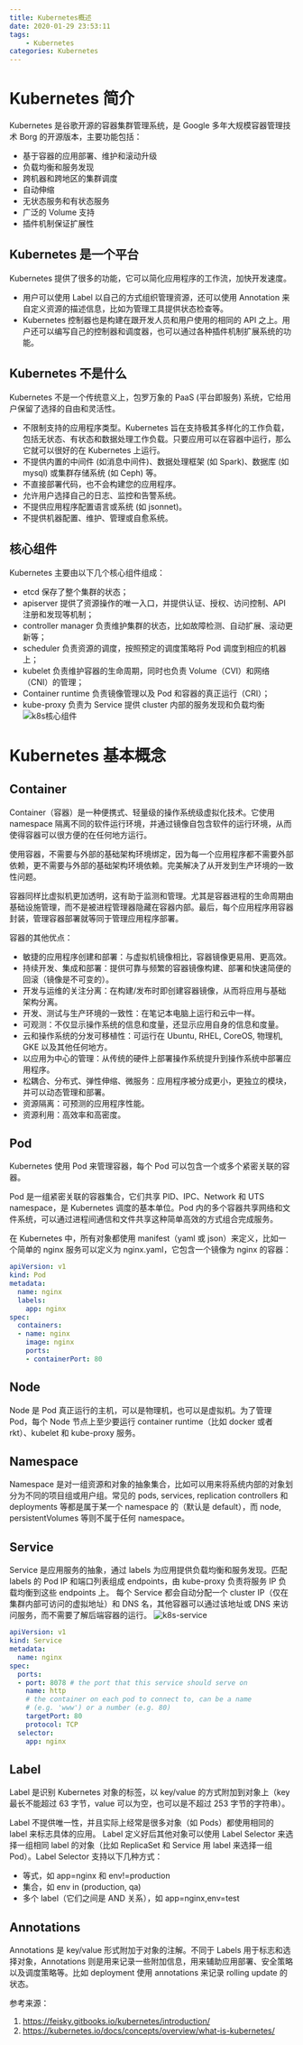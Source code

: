 ```yaml
---
title: Kubernetes概述
date: 2020-01-29 23:53:11
tags:
    - Kubernetes
categories: Kubernetes   
---
```


# Kubernetes 简介
Kubernetes 是谷歌开源的容器集群管理系统，是 Google 多年大规模容器管理技术 Borg 的开源版本，主要功能包括：
- 基于容器的应用部署、维护和滚动升级
- 负载均衡和服务发现
- 跨机器和跨地区的集群调度
- 自动伸缩
- 无状态服务和有状态服务
- 广泛的 Volume 支持
- 插件机制保证扩展性

## Kubernetes 是一个平台
Kubernetes 提供了很多的功能，它可以简化应用程序的工作流，加快开发速度。
- 用户可以使用 Label 以自己的方式组织管理资源，还可以使用 Annotation 来自定义资源的描述信息，比如为管理工具提供状态检查等。
- Kubernetes 控制器也是构建在跟开发人员和用户使用的相同的 API 之上。用户还可以编写自己的控制器和调度器，也可以通过各种插件机制扩展系统的功能。

## Kubernetes 不是什么
Kubernetes 不是一个传统意义上，包罗万象的 PaaS (平台即服务) 系统，它给用户保留了选择的自由和灵活性。
- 不限制支持的应用程序类型。Kubernetes 旨在支持极其多样化的工作负载，包括无状态、有状态和数据处理工作负载。只要应用可以在容器中运行，那么它就可以很好的在 Kubernetes 上运行。
- 不提供内置的中间件 (如消息中间件)、数据处理框架 (如 Spark)、数据库 (如 mysql) 或集群存储系统 (如 Ceph) 等。
- 不直接部署代码，也不会构建您的应用程序。
- 允许用户选择自己的日志、监控和告警系统。
- 不提供应用程序配置语言或系统 (如 jsonnet)。
- 不提供机器配置、维护、管理或自愈系统。

## 核心组件
Kubernetes 主要由以下几个核心组件组成：
- etcd 保存了整个集群的状态；
- apiserver 提供了资源操作的唯一入口，并提供认证、授权、访问控制、API 注册和发现等机制；
- controller manager 负责维护集群的状态，比如故障检测、自动扩展、滚动更新等；
- scheduler 负责资源的调度，按照预定的调度策略将 Pod 调度到相应的机器上；
- kubelet 负责维护容器的生命周期，同时也负责 Volume（CVI）和网络（CNI）的管理；
- Container runtime 负责镜像管理以及 Pod 和容器的真正运行（CRI）；
- kube-proxy 负责为 Service 提供 cluster 内部的服务发现和负载均衡
![k8s核心组件](https://img-blog.csdnimg.cn/20191118230100546.png?x-oss-process=image/watermark,type_ZmFuZ3poZW5naGVpdGk,shadow_10,text_aHR0cHM6Ly9jaHV4aW5nLmJsb2cuY3Nkbi5uZXQ=,size_16,color_FFFFFF,t_70)
# Kubernetes 基本概念
## Container
Container（容器）是一种便携式、轻量级的操作系统级虚拟化技术。它使用 namespace 隔离不同的软件运行环境，并通过镜像自包含软件的运行环境，从而使得容器可以很方便的在任何地方运行。

使用容器，不需要与外部的基础架构环境绑定，因为每一个应用程序都不需要外部依赖，更不需要与外部的基础架构环境依赖。完美解决了从开发到生产环境的一致性问题。

容器同样比虚拟机更加透明，这有助于监测和管理。尤其是容器进程的生命周期由基础设施管理，而不是被进程管理器隐藏在容器内部。最后，每个应用程序用容器封装，管理容器部署就等同于管理应用程序部署。

容器的其他优点：
- 敏捷的应用程序创建和部署：与虚拟机镜像相比，容器镜像更易用、更高效。
- 持续开发、集成和部署：提供可靠与频繁的容器镜像构建、部署和快速简便的回滚（镜像是不可变的）。
- 开发与运维的关注分离：在构建/发布时即创建容器镜像，从而将应用与基础架构分离。
- 开发、测试与生产环境的一致性：在笔记本电脑上运行和云中一样。
- 可观测：不仅显示操作系统的信息和度量，还显示应用自身的信息和度量。
- 云和操作系统的分发可移植性：可运行在 Ubuntu, RHEL, CoreOS, 物理机, GKE 以及其他任何地方。
- 以应用为中心的管理：从传统的硬件上部署操作系统提升到操作系统中部署应用程序。
- 松耦合、分布式、弹性伸缩、微服务：应用程序被分成更小，更独立的模块，并可以动态管理和部署。
- 资源隔离：可预测的应用程序性能。
- 资源利用：高效率和高密度。

## Pod
Kubernetes 使用 Pod 来管理容器，每个 Pod 可以包含一个或多个紧密关联的容器。

Pod 是一组紧密关联的容器集合，它们共享 PID、IPC、Network 和 UTS namespace，是 Kubernetes 调度的基本单位。Pod 内的多个容器共享网络和文件系统，可以通过进程间通信和文件共享这种简单高效的方式组合完成服务。

在 Kubernetes 中，所有对象都使用 manifest（yaml 或 json）来定义，比如一个简单的 nginx 服务可以定义为 nginx.yaml，它包含一个镜像为 nginx 的容器：
```yaml
apiVersion: v1
kind: Pod
metadata:
  name: nginx
  labels:
    app: nginx
spec:
  containers:
  - name: nginx
    image: nginx
    ports:
    - containerPort: 80
```

## Node
Node 是 Pod 真正运行的主机，可以是物理机，也可以是虚拟机。为了管理 Pod，每个 Node 节点上至少要运行 container runtime（比如 docker 或者 rkt）、kubelet 和 kube-proxy 服务。

## Namespace
Namespace 是对一组资源和对象的抽象集合，比如可以用来将系统内部的对象划分为不同的项目组或用户组。常见的 pods, services, replication controllers 和 deployments 等都是属于某一个 namespace 的（默认是 default），而 node, persistentVolumes 等则不属于任何 namespace。

## Service
Service 是应用服务的抽象，通过 labels 为应用提供负载均衡和服务发现。匹配 labels 的 Pod IP 和端口列表组成 endpoints，由 kube-proxy 负责将服务 IP 负载均衡到这些 endpoints 上。
每个 Service 都会自动分配一个 cluster IP（仅在集群内部可访问的虚拟地址）和 DNS 名，其他容器可以通过该地址或 DNS 来访问服务，而不需要了解后端容器的运行。
![k8s-service](https://img-blog.csdnimg.cn/20191118230137955.png?x-oss-process=image/watermark,type_ZmFuZ3poZW5naGVpdGk,shadow_10,text_aHR0cHM6Ly9jaHV4aW5nLmJsb2cuY3Nkbi5uZXQ=,size_16,color_FFFFFF,t_70)
```yaml
apiVersion: v1
kind: Service
metadata:
  name: nginx
spec:
  ports:
  - port: 8078 # the port that this service should serve on
    name: http
    # the container on each pod to connect to, can be a name
    # (e.g. 'www') or a number (e.g. 80)
    targetPort: 80
    protocol: TCP
  selector:
    app: nginx
```

## Label
Label 是识别 Kubernetes 对象的标签，以 key/value 的方式附加到对象上（key 最长不能超过 63 字节，value 可以为空，也可以是不超过 253 字节的字符串）。

Label 不提供唯一性，并且实际上经常是很多对象（如 Pods）都使用相同的 label 来标志具体的应用。
Label 定义好后其他对象可以使用 Label Selector 来选择一组相同 label 的对象（比如 ReplicaSet 和 Service 用 label 来选择一组 Pod）。Label Selector 支持以下几种方式：
- 等式，如 app=nginx 和 env!=production
- 集合，如 env in (production, qa)
- 多个 label（它们之间是 AND 关系），如 app=nginx,env=test

## Annotations
Annotations 是 key/value 形式附加于对象的注解。不同于 Labels 用于标志和选择对象，Annotations 则是用来记录一些附加信息，用来辅助应用部署、安全策略以及调度策略等。比如 deployment 使用 annotations 来记录 rolling update 的状态。


参考来源：
1. https://feisky.gitbooks.io/kubernetes/introduction/
2. https://kubernetes.io/docs/concepts/overview/what-is-kubernetes/
